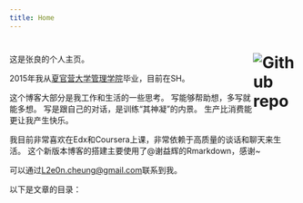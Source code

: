 ```yaml
---
title: Home
---
```


# [<img src="https://github.com/L2e0n/lzhang/logo.svg" style="max-width:15%;min-width:40px;float:right;" alt="Github repo" />](https://github.com/yihui/hugo-ivy)

这是张良的个人主页。

2015年我从[夏官营大学管理学院](http://ms.lzu.edu.cn)毕业，目前在SH。

这个博客大部分是我工作和生活的一些思考。
写能够帮助想，多写就能多想。
写是跟自己的对话，是训练“其神凝”的内景。
生产比消费能更让我产生快乐。


我目前非常喜欢在Edx和Coursera上课，非常依赖于高质量的谈话和聊天来生活。
这个新版本博客的搭建主要使用了@谢益辉的Rmarkdown，感谢~

可以通过<L2e0n.cheung@gmail.com>联系到我。

以下是文章的目录：
